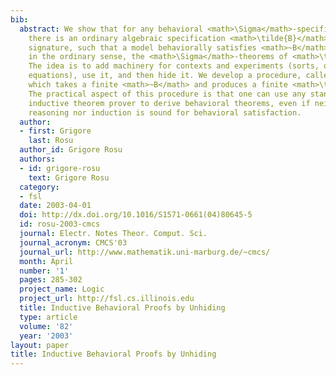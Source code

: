 ```yaml
---
bib:
  abstract: We show that for any behavioral <math>\Sigma</math>-specification <math>~B</math>
    there is an ordinary algebraic specification <math>\tilde{B}</math> over a larger
    signature, such that a model behaviorally satisfies <math>~B</math> iff it satisfies,
    in the ordinary sense, the <math>\Sigma</math>-theorems of <math>\tilde{B}</math>.
    The idea is to add machinery for contexts and experiments (sorts, operations and
    equations), use it, and then hide it. We develop a procedure, called ''unhiding'',
    which takes a finite <math>~B</math> and produces a finite <math>\tilde{B}</math>.
    The practical aspect of this procedure is that one can use any standard equational
    inductive theorem prover to derive behavioral theorems, even if neither equational
    reasoning nor induction is sound for behavioral satisfaction.
  author:
  - first: Grigore
    last: Rosu
  author_id: Grigore Rosu
  authors:
  - id: grigore-rosu
    text: Grigore Rosu
  category:
  - fsl
  date: 2003-04-01
  doi: http://dx.doi.org/10.1016/S1571-0661(04)80645-5
  id: rosu-2003-cmcs
  journal: Electr. Notes Theor. Comput. Sci.
  journal_acronym: CMCS'03
  journal_url: http://www.mathematik.uni-marburg.de/~cmcs/
  month: April
  number: '1'
  pages: 285-302
  project_name: Logic
  project_url: http://fsl.cs.illinois.edu
  title: Inductive Behavioral Proofs by Unhiding
  type: article
  volume: '82'
  year: '2003'
layout: paper
title: Inductive Behavioral Proofs by Unhiding
---
```

